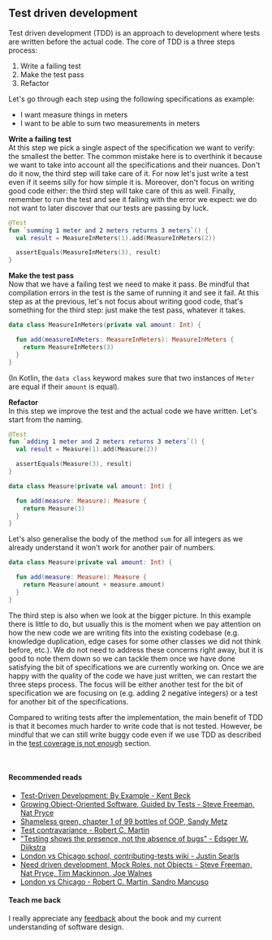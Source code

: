 ## Test driven development
Test driven development (TDD) is an approach to development where tests are written before the actual code. The core of TDD is a three
steps process:
1. Write a failing test
2. Make the test pass
3. Refactor

Let's go through each step using the following specifications as example:
* I want measure things in meters
* I want to be able to sum two measurements in meters

**Write a failing test**  
At this step we pick a single aspect of the specification we want to verify: the smallest the better. The common mistake
here is to overthink it because we want to take into account all the specifications and their nuances. Don't do it now,
the third step will take care of it. For now let's just write a test even if it seems silly for how simple it is. Moreover,
don't focus on writing good code either: the third step will take care of this as well. Finally, remember to run the test
and see it failing with the error we expect: we do not want to later discover that our tests are passing by luck.

```kotlin
@Test
fun `summing 1 meter and 2 meters returns 3 meters`() {
  val result = MeasureInMeters(1).add(MeasureInMeters(2))

  assertEquals(MeasureInMeters(3), result)
}
```


**Make the test pass**  
Now that we have a failing test we need to make it pass. Be mindful that compilation errors in the test is the same of
running it and see it fail. At this step as at the previous, let's not focus about writing good code, that's something for
the third step: just make the test pass, whatever it takes.


```kotlin
data class MeasureInMeters(private val amount: Int) {

  fun add(measureInMeters: MeasureInMeters): MeasureInMeters {
    return MeasureInMeters(3)
  }
}
```

(In Kotlin, the `data class` keyword makes sure that two instances of `Meter` are equal if their `amount` is equal).


**Refactor**  
In this step we improve the test and the actual code we have written. Let's start from the naming.

```kotlin
@Test
fun `adding 1 meter and 2 meters returns 3 meters`() {
  val result = Measure(1).add(Measure(2))

  assertEquals(Measure(3), result)
}

data class Measure(private val amount: Int) {

  fun add(measure: Measure): Measure {
    return Measure(3)
  }
}
```

Let's also generalise the body of the method `sum` for all integers as we already understand it won't work for another
pair of numbers.

```kotlin
data class Measure(private val amount: Int) {

  fun add(measure: Measure): Measure {
    return Measure(amount + measure.amount)
  }
}
```

The third step is also when we look at the bigger picture. In this example there is little to do, but usually this is the moment
when we pay attention on how the new code we are writing fits into the existing codebase (e.g. knowledge
duplication, edge cases for some other classes we did not think before, etc.). We do not need to address these concerns
right away, but it is good to note them down so we can tackle them once we have done satisfying the bit of specifications
we are currently working on. Once we are happy with the quality of the code we have just written, we can restart
the three steps process. The focus will be either another test for the bit of specification we are focusing on
(e.g. adding 2 negative integers) or a test for another bit of the specifications.

Compared to writing tests after the implementation, the main benefit of TDD is that it becomes much harder to write code
that is not tested. However, be mindful that we can still write buggy code even if we use TDD as described in the
[test coverage is not enough](test-coverage-is-not-enough.html) section.

<br/>  

#### Recommended reads
* [Test-Driven Development: By Example - Kent Beck](https://www.goodreads.com/book/show/387190.Test_Driven_Development)    
* [Growing Object-Oriented Software, Guided by Tests - Steve Freeman, Nat Pryce](https://www.goodreads.com/book/show/4268826-growing-object-oriented-software-guided-by-tests)    
* [Shameless green, chapter 1 of 99 bottles of OOP, Sandy Metz](https://www.goodreads.com/book/show/31183020-99-bottles-of-oop)  
* [Test contravariance - Robert C. Martin](https://blog.cleancoder.com/uncle-bob/2017/10/03/TestContravariance.html)  
* ["Testing shows the presence, not the absence of bugs" - Edsger W. Dijkstra](https://blog.cleancoder.com/uncle-bob/2016/06/10/MutationTesting.html)  
* [London vs Chicago school, contributing-tests wiki - Justin Searls](https://github.com/testdouble/contributing-tests/wiki/London-school-TDD)  
* [Need driven development, Mock Roles, not Objects - Steve Freeman, Nat Pryce, Tim Mackinnon, Joe Walnes](http://jmock.org/oopsla2004.pdf)  
* [London vs Chicago - Robert C. Martin, Sandro Mancuso](https://cleancoders.com/series/comparativeDesign)

#### Teach me back
I really appreciate any [feedback](../introduction/introduction.html#teach-me-back) about the book and my current understanding of software design.